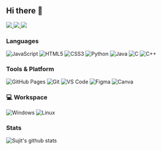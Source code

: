 ## Hi there 👋

<p align="start">
           <a href="https://www.linkedin.com/in/abhani-parth-58382a2aa">
                    <img src="https://img.shields.io/badge/LinkedIn-0077B5?   style=for-the-badge&logo=linkedin&logoColor=white">
           </a>
           <a href="https://x.com/abhani_parth01">
                     <img src="https://img.shields.io/badge/Twitter-1DA1F2?style=for-the-badge&logo=twitter&logoColor=white">
           </a>
           <a href="mailto:abhaniparth2835@gmail.com">
                      <img src="https://img.shields.io/badge/Gmail-D14836?style=for-the-badge&logo=gmail&logoColor=white">
 </a>
</p>

### Languages

![JavaScript](https://img.shields.io/badge/JavaScript-323330?style=for-the-badge&logo=javascript&logoColor=F7DF1E)
![HTML5](https://img.shields.io/badge/HTML5-E34F26?style=for-the-badge&logo=html5&logoColor=white)
![CSS3](https://img.shields.io/badge/CSS3-1572B6?style=for-the-badge&logo=css3&logoColor=white)
![Python](https://img.shields.io/badge/Python-FFD43B?style=for-the-badge&logo=python&logoColor=306998)
![Java](https://img.shields.io/badge/Java-FFD43B?style=for-the-badge&logo=java&logoColor=306998)
![C](https://img.shields.io/badge/C-00599C?style=for-the-badge&logo=c&logoColor=white)
![C++](https://img.shields.io/badge/C%2B%2B-00599C?style=for-the-badge&logo=c%2B%2B&logoColor=white)


### Tools & Platform

![GitHub Pages](https://img.shields.io/badge/GitHub_Pages-100000?style=for-the-badge&logo=github&logoColor=white)
![Git](https://img.shields.io/badge/Git-F05032?style=for-the-badge&logo=git&logoColor=white)
![VS Code](https://img.shields.io/badge/Visual_Studio_Code-0078D4?style=for-the-badge&logo=visual%20studio%20code&logoColor=white)
![Figma](https://img.shields.io/badge/Figma-F24E1E?style=for-the-badge&logo=figma&logoColor=white)
![Canva](https://img.shields.io/badge/Canva-%2300C4CC.svg?&style=for-the-badge&logo=Canva&logoColor=white)


### 💻 Workspace
![Windows](https://img.shields.io/badge/Windows-0078D6?style=for-the-badge&logo=windows&logoColor=white)
![Linux](https://img.shields.io/badge/Linux-0078D6?style=for-the-badge&logo=linux&logoColor=white)

### Stats
![Sujit's github stats](https://github-readme-stats.vercel.app/api?username=Parthabhani&count_private=true)


